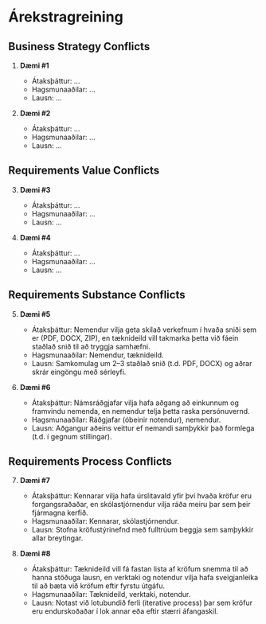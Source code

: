 # Árekstragreining

## Business Strategy Conflicts
1. **Dæmi #1**  
   - Átaksþáttur: …  
   - Hagsmunaaðilar: …  
   - Lausn: …  

2. **Dæmi #2**  
   - Átaksþáttur: …  
   - Hagsmunaaðilar: …  
   - Lausn: …  

## Requirements Value Conflicts
3. **Dæmi #3**  
   - Átaksþáttur: …  
   - Hagsmunaaðilar: …  
   - Lausn: …  

4. **Dæmi #4**  
   - Átaksþáttur: …  
   - Hagsmunaaðilar: …  
   - Lausn: …  

## Requirements Substance Conflicts
5. **Dæmi #5**  
   - Átaksþáttur: Nemendur vilja geta skilað verkefnum í hvaða sniði sem er (PDF, DOCX, ZIP), en tæknideild vill takmarka þetta við fáein staðlað snið til að tryggja samhæfni.  
   - Hagsmunaaðilar: Nemendur, tæknideild.  
   - Lausn: Samkomulag um 2–3 staðlað snið (t.d. PDF, DOCX) og aðrar skrár eingöngu með sérleyfi.  

6. **Dæmi #6**  
   - Átaksþáttur: Námsráðgjafar vilja hafa aðgang að einkunnum og framvindu nemenda, en nemendur telja þetta raska persónuvernd.  
   - Hagsmunaaðilar: Ráðgjafar (óbeinir notendur), nemendur.  
   - Lausn: Aðgangur aðeins veittur ef nemandi samþykkir það formlega (t.d. í gegnum stillingar).  

## Requirements Process Conflicts
7. **Dæmi #7**  
   - Átaksþáttur: Kennarar vilja hafa úrslitavald yfir því hvaða kröfur eru forgangsraðaðar, en skólastjórnendur vilja ráða meiru þar sem þeir fjármagna kerfið.  
   - Hagsmunaaðilar: Kennarar, skólastjórnendur.  
   - Lausn: Stofna kröfustýrinefnd með fulltrúum beggja sem samþykkir allar breytingar.  

8. **Dæmi #8**  
   - Átaksþáttur: Tæknideild vill fá fastan lista af kröfum snemma til að hanna stöðuga lausn, en verktaki og notendur vilja hafa sveigjanleika til að bæta við kröfum eftir fyrstu útgáfu.  
   - Hagsmunaaðilar: Tæknideild, verktaki, notendur.  
   - Lausn: Notast við lotubundið ferli (iterative process) þar sem kröfur eru endurskoðaðar í lok annar eða eftir stærri áfangaskil.  
